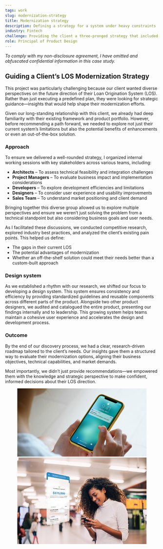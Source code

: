 ```yaml
---
tags: work
slug: modernization-strategy
title: Modernization strategy
description: Defining a strategy for a system under heavy constraints
industry: Fintech
challenge: Providing the client a three-pronged strategy that included recommendations for maintenance, modernization and purchasing out-of-the-box solution.
role: Principal of Product Design
---
```


_To comply with my non-disclosure agreement, I have omitted and obfuscated confidential information in this case study._

## Guiding a Client’s LOS Modernization Strategy

This project was particularly challenging because our client wanted diverse perspectives on the future direction of their Loan Origination System (LOS). Rather than just executing a predefined plan, they were looking for strategic guidance—insights that would help shape their modernization efforts.

Given our long-standing relationship with this client, we already had deep familiarity with their existing framework and product portfolio. However, before recommending a path forward, we needed to explore not just their current system’s limitations but also the potential benefits of enhancements or even an out-of-the-box solution.

### Approach

To ensure we delivered a well-rounded strategy, I organized internal working sessions with key stakeholders across various teams, including:

- **Architects** – To assess technical feasibility and integration challenges
- **Project Managers** – To evaluate business impact and implementation considerations
- **Developers** – To explore development efficiencies and limitations
- **Designers** – To consider user experience and usability improvements
- **Sales Team** – To understand market positioning and client demand

Bringing together this diverse group allowed us to explore multiple perspectives and ensure we weren’t just solving the problem from a technical standpoint but also considering business goals and user needs.

As I facilitated these discussions, we conducted competitive research, explored industry best practices, and analyzed the client’s existing pain points. This helped us define:

- The gaps in their current LOS
- The potential advantages of modernization
- Whether an off-the-shelf solution could meet their needs better than a custom-built approach

### Design system

As we established a rhythm with our research, we shifted our focus to developing a design system. This system ensures consistency and efficiency by providing standardized guidelines and reusable components across different parts of the product. Alongside two other product designers, we audited and catalogued the entire product, presenting our findings internally and to leadership. This growing system helps teams maintain a cohesive user experience and accelerates the design and development process.

### Outcome

By the end of our discovery process, we had a clear, research-driven roadmap tailored to the client’s needs. Our insights gave them a structured way to evaluate their modernization options, aligning their business objectives, technical capabilities, and market demands.

Most importantly, we didn’t just provide recommendations—we empowered them with the knowledge and strategic perspective to make confident, informed decisions about their LOS direction.

<figure class="flex gap-4 wide flex-wrap lg:flex-nowrap">
	<img src="./outcome-1.jpg" alt="" />
	<img src="./outcome-2.jpg" alt="" />
</figure>
